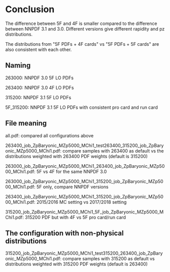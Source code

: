 # Conclusion
The difference between 5F and 4F is smaller compared to the difference between NNPDF 3.1 and 3.0.
Different versions give different rapidity and pz distributions.

The distributions from "5F PDFs + 4F cards" vs "5F PDFs + 5F cards" are also consistent with each other.

## Naming

263000: NNPDF 3.0 5F LO PDFs

263400: NNPDF 3.0 4F LO PDFs

315200: NNPDF 3.1 5F LO PDFs

5F_315200: NNPDF 3.1 5F LO PDFs with consistent pro card and run card



## File meaning

all.pdf: compared all configurations above

263400_job_ZpBaryonic_MZp5000_MChi1_test263400_315200_job_ZpBaryonic_MZp5000_MChi1.pdf: compare samples with 263400 as default vs the distributions weighted with 263400 PDF weights (default is 315200)

263000_job_ZpBaryonic_MZp5000_MChi1_263400_job_ZpBaryonic_MZp5000_MChi1.pdf: 5F vs 4F for the same NNPDF 3.0 

263000_job_ZpBaryonic_MZp5000_MChi1_315200_job_ZpBaryonic_MZp5000_MChi1.pdf: 5F only, compare NNPDF versions

263400_job_ZpBaryonic_MZp5000_MChi1_315200_job_ZpBaryonic_MZp5000_MChi1.pdf: 2015/2016 MC setting vs 2017/2018 setting

315200_job_ZpBaryonic_MZp5000_MChi1_5F_job_ZpBaryonic_MZp5000_MChi1.pdf: 315200 PDF but with 4F vs 5F pro card/run card

## The configuration with non-physical distributions
315200_job_ZpBaryonic_MZp5000_MChi1_test315200_263400_job_ZpBaryonic_MZp5000_MChi1.pdf: compare samples with 315200 as default vs distributions weighted with 315200 PDF weights (default is 263400)
